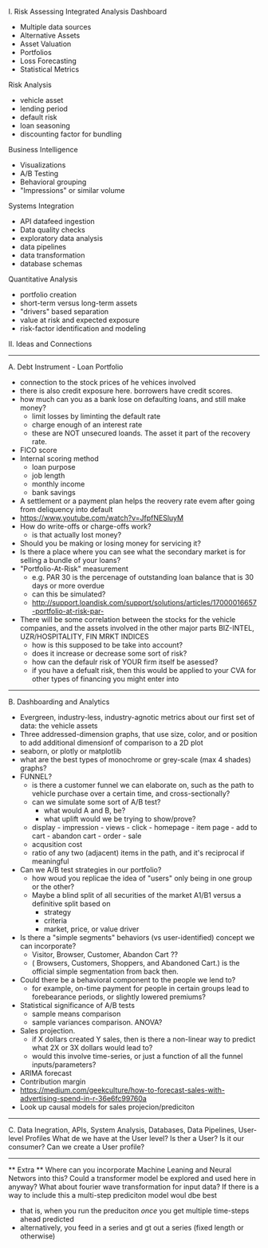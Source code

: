 I. Risk Assessing Integrated Analysis Dashboard

- Multiple data sources
- Alternative Assets
- Asset Valuation
- Portfolios
- Loss Forecasting
- Statistical Metrics

Risk Analysis

- vehicle asset
- lending period
- default risk
- loan seasoning
- discounting factor for bundling

Business Intelligence

- Visualizations
- A/B Testing
- Behavioral grouping
- "Impressions" or similar volume

Systems Integration

- API datafeed ingestion
- Data quality checks
- exploratory data analysis
- data pipelines
- data transformation
- database schemas

Quantitative Analysis

- portfolio creation
- short-term versus long-term assets
- "drivers" based separation
- value at risk and expected exposure
- risk-factor identification and modeling

II. Ideas and Connections

<hr>

A. Debt Instrument - Loan Portfolio
- connection to the stock prices of he vehices involved
- there is also credit exposure here. borrowers have credit scores.
- how much can you as a bank lose on defaulting loans, and still make money?
  - limit losses by liminting the default rate
  - charge enough of an interest rate
  - these are NOT unsecured loands. The asset it part of the recovery rate.
- FICO score
- Internal scoring method
   - loan purpose
   - job length
   - monthly income
   - bank savings
- A settlement or a payment plan helps the reovery rate evem after going from deliquency into default
- https://www.youtube.com/watch?v=JfpfNESluyM
- How do write-offs or charge-offs work?
  - is that actually lost money?
- Should you be making or losing money for servicing it?
- Is there a place where you can see what the secondary market is for selling a bundle of your loans?
- "Portfolio-At-Risk" measurement
  - e.g. PAR 30 is the percenage of outstanding loan balance that is 30 days or more overdue
  - can this be simulated?
  - http://support.loandisk.com/support/solutions/articles/17000016657-portfolio-at-risk-par-
- There will be some correlation between the stocks for the vehicle companies, and the assets involved in the other major parts BIZ-INTEL, UZR/HOSPITALITY, FIN MRKT INDICES
  - how is this supposed to be take into account?
  - does it increase or decrease some sort of risk?
  - how can the defaulr risk of YOUR firm itself be asessed?
  - if you have a defualt risk, then this would be applied to your CVA for other types of financing you might enter into 

<hr>

B. Dashboarding and Analytics
- Evergreen, industry-less, industry-agnotic metrics about our first set of data: the vehicle assets
- Three addressed-dimension graphs, that use size, color, and or position to add additional dimensionf of comparison to a 2D plot
- seaborn, or plotly or matplotlib
- what are the best types of monochrome or grey-scale (max 4 shades) graphs?
- FUNNEL?
  - is there a customer funnel we can elaborate on, such as the path to vehicle purchase over a certain time, and cross-sectionally?
  - can we simulate some sort of A/B test?
    - what would A and B, be?
    - what uplift would we be trying to show/prove?
  - display - impression - views - click - homepage - item page - add to cart - abandon cart - order - sale
  - acqusition cost
  - ratio of any two (adjacent) items in the path, and it's reciprocal if meaningful
- Can we A/B test strategies in our portfolio?
  - how woud you replicae the idea of "users" only being in one group or the other?
  - Maybe a blind split of all securities of the market A1/B1 versus a definitive split based on
    - strategy
    - criteria
    - market, price, or value driver
- Is there a "simple segments" behaviors (vs user-identified) concept we can incorporate?
  - Visitor, Browser, Customer, Abandon Cart ??
  - ( Browsers, Customers, Shoppers, and Abandoned Cart.) is the official simple segmentation from back then.
- Could there be a behavioral component to the people we lend to?
  - for example, on-time payment for people in certain groups lead to forebearance periods, or slightly lowered premiums?
- Statistical significance of A/B tests
  - sample means comparison
  - sample variances comparison. ANOVA?
- Sales projection.
  - if X dollars created Y sales, then is there a non-linear way to predict what 2X or 3X dollars would lead to?
  - would this involve time-series, or just a function of all the funnel inputs/parameters?
- ARIMA forecast
- Contribution margin
- https://medium.com/geekculture/how-to-forecast-sales-with-advertising-spend-in-r-36e6fc99760a
- Look up causal models for sales projecion/prediciton

<hr>

C. Data Inegration, APIs, System Analysis, Databases, Data Pipelines, User-level Profiles
What de we have at the User level?
Is ther a User? 
Is it our consumer?
Can we create a User profile?


<hr>

** Extra **
Where can you incorporate Machine Leaning and Neural Networs into this?
Could a transformer model be explored and used here in anyway?
What about fourier wave transformation for input data?
If there is a way to include this a multi-step prediciton model woul dbe best
- that is, when you run the preduciton _once_ you get multiple time-steps ahead predicted
- alternatively, you feed in a series and gt out a series (fixed length or otherwise)
